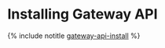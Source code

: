 # Installing Gateway API

{% include notitle [gateway-api-install](../../../_includes/managed-kubernetes/gateway-api-install.md) %}